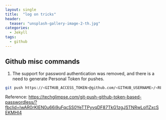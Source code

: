 ```yaml
---
layout: single
title:  "log on tricks"
header:
  teaser: "unsplash-gallery-image-2-th.jpg"
categories: 
  - Jekyll
tags:
  - github
---
```


Github misc commands
---
1. The support for password authentication was removed, and there is a need to generate Personal Token for pushes.

```bash
git push https://<GITHUB_ACCESS_TOKEN>@github.com/<GITHUB_USERNAME>/<REPOSITORY_NAME>.git

```

Reference: https://techglimpse.com/git-push-github-token-based-passwordless/?fbclid=IwAR0rKIEN0u66i9uFqcSS0YeTTPyvqDF87TkG1zgJSTNRwLol1ZxcSEKMHI4


